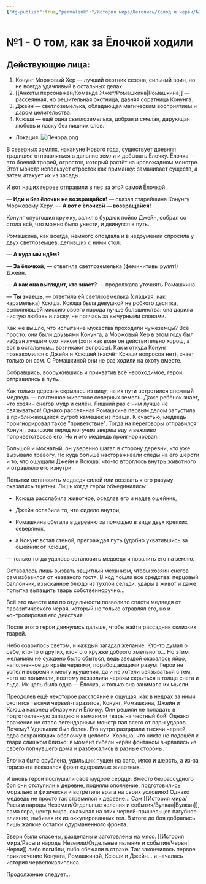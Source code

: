 ```yaml
---
{"dg-publish":true,"permalink":"/История мира/Летопись/Холод и черви/№1 - О том, как за Ёлочкой ходили/","noteIcon":"","created":"2025-08-21T13:47:37.862+03:00","updated":"2025-09-07T08:45:52.407+03:00"}
---
```


# №1 - О том, как за Ёлочкой ходили

## Действующие лица:
1. Конунг Моржовый Хер — лучший охотник сезона, сильный воин, но не всегда удачливый в остальных делах.
2. [[Анкеты персонажей/Команда Жжёт/Ромашкина\|Ромашкина]] — рассеянная, но решительная охотница, давняя соратница Конунга.
3. Джейн — светлоземелька, обладающая магическим восприятием и даром целительства.
4. Ксюша — ещё одна светлоземелька, добрая и смелая, дарующая любовь и ласку без лишних слов.

- Локация: ![Печора.png](/img/user/system/img/%D0%93%D0%B5%D0%BE%D0%B3%D1%80%D0%B0%D1%84%D0%B8%D1%8F/%D0%A1%D0%B5%D0%B2%D0%B5%D1%80%D0%BD%D1%8B%D0%B5%20%D0%B7%D0%B5%D0%BC%D0%BB%D0%B8/%D0%9F%D0%B5%D1%87%D0%BE%D1%80%D0%B0.png)


В северных землях, накануне Нового года, существует древняя традиция: отправляться в дальние земли и добывать Ёлочку. Ёлочка — это боевой трофей, отросток, который растёт на кровожадном монстре. Этот монстр использует отросток как приманку: заманивает существ, а затем атакует их из засады.  

И вот наших героев отправили в лес за этой самой Ёлочкой.  

— **Иди и без ёлочки не возвращайся!** — сказал старейшина Конунгу Моржовому Херу. — **А вот с ёлочкой — возвращайся!**  

Конунг опустошил кружку, залил в бурдюк пойло Джейн, собрал со стола всё, что можно было унести, и двинулся в путь.  

Ромашкина, как всегда, немного опоздала и в недоумении спросила у двух светлоземцев, деливших с ними стол:  

— **А куда мы идём?**  

— **За ёлочкой**, — ответила светлоземелька (феминитивы рулят!) Джейн.  

— **А как она выглядит, кто знает?** — продолжала уточнять Ромашкина.  

— **Ты знаешь**, — ответила ей светлоземелька (сладкая, как карамелька) Ксюша. Ксюша была девушкой не робкого десятка, выполнявшей миссию своего народа лучше большинства: она дарила чистую любовь и ласку, не прячась за вычурными словами.  

Как же вышло, что испытание мужества проходили чужеземцы? Всё просто: они были друзьями Конунга, а Моржовый Хер в этом году был избран лучшим охотником (хотя как воин он действительно хорош, а вот в остальном... возникают вопросы). Как и откуда Конунг познакомился с Джейн и Ксюшей (насчёт Ксюши вопросов нет), знает только он сам. С Ромашкиной они не раз ходили на охоту вместе.  

Собравшись, вооружившись и прихватив всё необходимое, герои отправились в путь.  

Как только деревня скрылась из виду, на их пути встретился снежный медведь — почтенное животное северных земель. Даже ребёнок знает, что хозяин снегов мудр и силён. Лишний раз с ним лучше не связываться! Однако рассеянная Ромашкина первым делом запустила в приближающийся сугроб камешек из пращи. К счастью, медведь проигнорировал такое "приветствие". Тогда на переговоры отправился Конунг, разложив перед могучим зверем еду и вежливо поприветствовав его. Но и это медведь проигнорировал.  

Большой и мохнатый, он уверенно шагал в сторону деревни, что уже вызывало тревогу. Но куда больше настораживали следы на его шерсти и то, что ощущали Джейн и Ксюша: что-то вторглось внутрь животного и отравляло его изнутри.  

Попытки остановить медведя силой или воззвать к его разуму оказались тщетны. Лишь когда герои объединились:  

- Ксюша расслабила животное, оседлав его и надев ошейник,  

- Джейн ослабила то, что сидело внутри,  

- Ромашкина сбегала в деревню за помощью в виде двух крепких северянок,  

- а Конунг встал стеной, преграждая путь (удобно ухватившись за ошейник от Ксюши),  

— только тогда удалось остановить медведя и повалить его на землю.  

Оставалось лишь вызвать защитный механизм, чтобы хозяин снегов сам избавился от незваного гостя. В ход пошли все средства: перцовый баллончик, изысканное блюдо из тухлой сельди, удары в живот и даже попытка вытащить тварь собственноручно...  

Всё это вместе или по отдельности позволило спасти медведя от паразитического червя, который не только отравлял его, но и контролировал его действия.  

После этого герои двинулись дальше, чтобы найти рассадник склизких тварей.  

Небо озарилось светом, и каждый загадал желание. Кто-то думал о себе, кто-то о других, кто-то о кружке доброго хмельного... Но этим желаниям не суждено было сбыться, ведь звездой оказалось яйцо, наполненное до краёв червями, порабощающими разум. Герои не успели вовремя к месту крушения, да и не хотели связываться с тем, чего не понимали, поэтому позволили червям скрыться в толще снега и льда. Их цель была одна — Ёлочка, и только она занимала их мысли.  

Преодолев ещё некоторое расстояние и ощущая, как в недрах за ними охотятся тысячи червей-паразитов, Конунг, Ромашкина, Джейн и Ксюша наконец обнаружили Ёлочку. Они решили не попадать в подготовленную западню и выманили тварь на честный бой! Однако сражение не стало легендарным: монстр пал всего от пары ударов. Почему? Удильщик был болен. Его нутро раздирали тысячи червей, едва сохранявших оболочку в целости. Хорошо, что никто не подошёл к твари слишком близко: в момент гибели черви фонтаном вырвались из своего лопнувшего дома и разбежались в разные стороны.  

Ёлочка была срублена, удильщик пущен на сало, мясо и шерсть, а из-за горизонта показался фронт одержимых животных...  

И вновь герои послушали своё мудрое сердце. Вместо безрассудного боя они отступили к деревне, подняли ополчение, подготовились морально и физически и встретили врага на своих условиях! Однако медведь не просто так стремился к деревне... Сам [[История мира/Расы и народы Неземли/Отдельные явления и события/Вулкан\|Вулкан]], сама гора, центр мира, оказывал на этих червей-пришельцев пагубное влияние, выбивая их из оккупированных тел. В итоге до боя добрались лишь жалкие остатки одурманенного фронта.  

Звери были спасены, разделаны и заготовлены на мясо. [[История мира/Расы и народы Неземли/Отдельные явления и события/Черви\|Черви]] либо погибли, либо сбежали в страхе. Так закончилось первое приключение Конунга, Ромашкиной, Ксюши и Джейн... и началась история червепокалипсиса.  

Продолжение следует...